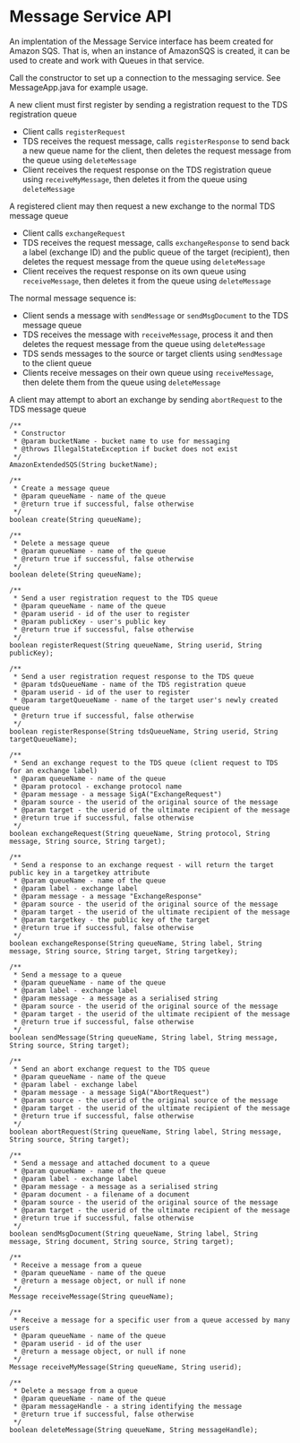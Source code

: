 Message Service API
===================

An implentation of the Message Service interface has beem created for Amazon SQS.  That is, when an instance of AmazonSQS is created, it can be used to create and work with Queues in that service.

Call the constructor to set up a connection to the messaging service.  See MessageApp.java for example usage.

A new client must first register by sending a registration request to the TDS registration queue

* Client calls `registerRequest`
* TDS receives the request message, calls `registerResponse` to send back a new queue name for the client, then deletes the request message from the queue  using `deleteMessage`
* Client receives the request response on the TDS registration queue using `receiveMyMessage`, then deletes it from the queue using `deleteMessage`

A registered client may then request a new exchange to the normal TDS message queue

* Client calls `exchangeRequest`
* TDS receives the request message, calls `exchangeResponse` to send back a label (exchange ID) and the public queue of the target (recipient), then deletes the request message from the queue using `deleteMessage`
* Client receives the request response on its own queue using `receiveMessage`, then deletes it from the queue using `deleteMessage`

The normal message sequence is:

* Client sends a message with `sendMessage` or `sendMsgDocument` to the TDS message queue
* TDS receives the message with `receiveMessage`, process it and then deletes the request message from the queue using `deleteMessage`
* TDS sends messages to the source or target clients using `sendMessage` to the client queue
* Clients receive messages on their own queue using `receiveMessage`, then delete them from the queue using `deleteMessage`

A client may attempt to abort an exchange by sending `abortRequest` to the TDS message queue


	/**
	 * Constructor
	 * @param bucketName - bucket name to use for messaging
	 * @throws IllegalStateException if bucket does not exist
	 */
	AmazonExtendedSQS(String bucketName);

	/**
	 * Create a message queue
	 * @param queueName - name of the queue
	 * @return true if successful, false otherwise
	 */
	boolean create(String queueName);

	/**
	 * Delete a message queue
	 * @param queueName - name of the queue
	 * @return true if successful, false otherwise
	 */
	boolean delete(String queueName);
	
	/**
	 * Send a user registration request to the TDS queue
	 * @param queueName - name of the queue
	 * @param userid - id of the user to register
	 * @param publicKey - user's public key
	 * @return true if successful, false otherwise
	 */
	boolean registerRequest(String queueName, String userid, String publicKey);
	
	/**
	 * Send a user registration request response to the TDS queue
	 * @param tdsQueueName - name of the TDS registration queue
	 * @param userid - id of the user to register
	 * @param targetQueueName - name of the target user's newly created queue
	 * @return true if successful, false otherwise
	 */
	boolean registerResponse(String tdsQueueName, String userid, String targetQueueName);
	
	/**
	 * Send an exchange request to the TDS queue (client request to TDS for an exchange label)
	 * @param queueName - name of the queue
	 * @param protocol - exchange protocol name
	 * @param message - a message SigA("ExchangeRequest")
	 * @param source - the userid of the original source of the message
	 * @param target - the userid of the ultimate recipient of the message
	 * @return true if successful, false otherwise
	 */
	boolean exchangeRequest(String queueName, String protocol, String message, String source, String target);
	
	/**
	 * Send a response to an exchange request - will return the target public key in a targetkey attribute
	 * @param queueName - name of the queue
	 * @param label - exchange label
	 * @param message - a message "ExchangeResponse"
	 * @param source - the userid of the original source of the message
	 * @param target - the userid of the ultimate recipient of the message
	 * @param targetkey - the public key of the target
	 * @return true if successful, false otherwise
	 */
	boolean exchangeResponse(String queueName, String label, String message, String source, String target, String targetkey);
	
	/**
	 * Send a message to a queue
	 * @param queueName - name of the queue
	 * @param label - exchange label
	 * @param message - a message as a serialised string
	 * @param source - the userid of the original source of the message
	 * @param target - the userid of the ultimate recipient of the message
	 * @return true if successful, false otherwise
	 */
	boolean sendMessage(String queueName, String label, String message, String source, String target);
	
	/**
	 * Send an abort exchange request to the TDS queue
	 * @param queueName - name of the queue
	 * @param label - exchange label
	 * @param message - a message SigA("AbortRequest")
	 * @param source - the userid of the original source of the message
	 * @param target - the userid of the ultimate recipient of the message
	 * @return true if successful, false otherwise
	 */
	boolean abortRequest(String queueName, String label, String message, String source, String target);
	
	/**
	 * Send a message and attached document to a queue
	 * @param queueName - name of the queue
	 * @param label - exchange label
	 * @param message - a message as a serialised string
	 * @param document - a filename of a document
	 * @param source - the userid of the original source of the message
	 * @param target - the userid of the ultimate recipient of the message
	 * @return true if successful, false otherwise
	 */
	boolean sendMsgDocument(String queueName, String label, String message, String document, String source, String target);
	
	/**
	 * Receive a message from a queue
	 * @param queueName - name of the queue
	 * @return a message object, or null if none
	 */
	Message receiveMessage(String queueName);
	
	/**
	 * Receive a message for a specific user from a queue accessed by many users
	 * @param queueName - name of the queue
	 * @param userid - id of the user
	 * @return a message object, or null if none
	 */
	Message receiveMyMessage(String queueName, String userid);
	
	/**
	 * Delete a message from a queue
	 * @param queueName - name of the queue
	 * @param messageHandle - a string identifying the message
	 * @return true if successful, false otherwise
	 */
	boolean deleteMessage(String queueName, String messageHandle);
